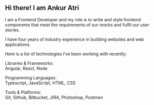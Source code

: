 ## Hi there! I am Ankur Atri

I am a Frontend Developer and my role is to write and style frontend components that meet the requirements of our mocks and fulfil our user stories.

I have four years of industry experience in building websites and web applications.

Here is a list of technologies I’ve been working with recently:

Libraries & Frameworks:  
Angular, React, Node

Programming Languages:  
Typescript, JavaScript, HTML, CSS

Tools & Platforms:  
Git, Github, Bitbucket, JIRA, Photoshop, Postmen
